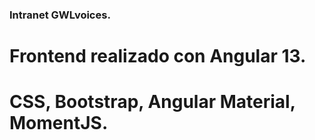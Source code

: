### Intranet GWLvoices.

# Frontend realizado con Angular 13. 
# CSS, Bootstrap, Angular Material, MomentJS.
